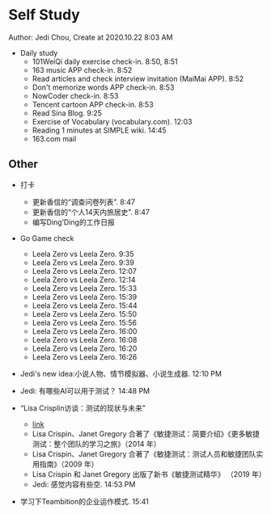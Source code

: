 # Self Study

Author: Jedi Chou, Create at 2020.10.22 8:03 AM

* Daily study
  * 101WeiQi daily exercise check-in. 8:50, 8:51
  * 163 music APP check-in. 8:52
  * Read articles and check interview invitation (MaiMai APP). 8:52
  * Don't memorize words APP check-in. 8:53
  * NowCoder check-in. 8:53
  * Tencent cartoon APP check-in. 8:53
  * Read Sina Blog. 9:25
  * Exercise of Vocabulary (vocabulary.com). 12:03
  * Reading 1 minutes at SIMPLE wiki. 14:45
  * 163.com mail

## Other

* 打卡
  * 更新香信的“调查问卷列表”. 8:47
  * 更新香信的“个人14天内旅居史”. 8:47
  * 编写Ding’Ding的工作日报

* Go Game check
  * Leela Zero vs Leela Zero. 9:35
  * Leela Zero vs Leela Zero. 9:39
  * Leela Zero vs Leela Zero. 12:07
  * Leela Zero vs Leela Zero. 12:14
  * Leela Zero vs Leela Zero. 15:33
  * Leela Zero vs Leela Zero. 15:39
  * Leela Zero vs Leela Zero. 15:44
  * Leela Zero vs Leela Zero. 15:50
  * Leela Zero vs Leela Zero. 15:56
  * Leela Zero vs Leela Zero. 16:00
  * Leela Zero vs Leela Zero. 16:08
  * Leela Zero vs Leela Zero. 16:20
  * Leela Zero vs Leela Zero. 16:26

* Jedi's new idea:小说人物、情节模拟器、小说生成器. 12:10 PM
* Jedi: 有哪些AI可以用于测试？ 14:48 PM
* “Lisa Crisplin访谈：测试的现状与未来”
  * [link](https://www.infoq.cn/article/dgm78gHqS4OD8oI5mFat?utm_source=feedly&utm_medium=article)
  * Lisa Crispin、Janet Gregory 合著了《敏捷测试：简要介绍》《更多敏捷测试：整个团队的学习之旅》（2014 年）
  * Lisa Crispin、Janet Gregory 合著了《敏捷测试：测试人员和敏捷团队实用指南》（2009 年）
  * Lisa Crispin 和 Janet Gregory 出版了新书《敏捷测试精华》 （2019 年）
  * Jedi: 感觉内容有些空. 14:53 PM

* 学习下Teambition的企业运作模式. 15:41

